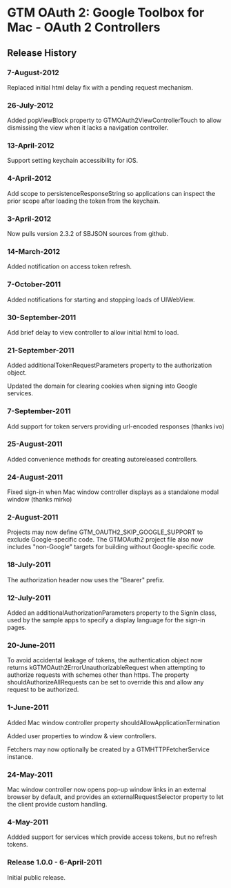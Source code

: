# GTM OAuth 2: Google Toolbox for Mac - OAuth 2 Controllers #

## Release History ##


### 7-August-2012 ###

Replaced initial html delay fix with a pending request mechanism.


### 26-July-2012 ###

Added popViewBlock property to GTMOAuth2ViewControllerTouch to allow
dismissing the view when it lacks a navigation controller.


### 13-April-2012 ###

Support setting keychain accessibility for iOS.


### 4-April-2012 ###

Add scope to persistenceResponseString so applications can inspect
the prior scope after loading the token from the keychain.


### 3-April-2012 ###

Now pulls version 2.3.2 of SBJSON sources from github.


### 14-March-2012 ###

Added notification on access token refresh.


### 7-October-2011 ###

Added notifications for starting and stopping loads of UIWebView.


### 30-September-2011 ###

Add brief delay to view controller to allow initial html to load.


### 21-September-2011 ###

Added additionalTokenRequestParameters property to the authorization object.

Updated the domain for clearing cookies when signing into Google services.


### 7-September-2011 ###

Add support for token servers providing url-encoded responses (thanks ivo)


### 25-August-2011 ###

Added convenience methods for creating autoreleased controllers.


### 24-August-2011 ###

Fixed sign-in when Mac window controller displays as a standalone
modal window (thanks mirko)


### 2-August-2011 ###

Projects may now define GTM_OAUTH2_SKIP_GOOGLE_SUPPORT to exclude
Google-specific code. The GTMOAuth2 project file also now includes
"non-Google" targets for building without Google-specific code.


### 18-July-2011 ###

The authorization header now uses the "Bearer" prefix.


### 12-July-2011 ###

Added an additionalAuthorizationParameters property to the SignIn class, used
by the sample apps to specify a display language for the sign-in pages.


### 20-June-2011 ###

To avoid accidental leakage of tokens, the authentication object now
returns kGTMOAuth2ErrorUnauthorizableRequest when attempting to authorize
requests with schemes other than https. The property
shouldAuthorizeAllRequests can be set to override this and allow any
request to be authorized.


### 1-June-2011 ###

Added Mac window controller property shouldAllowApplicationTermination

Added user properties to window & view controllers.

Fetchers may now optionally be created by a GTMHTTPFetcherService instance.


### 24-May-2011 ###

Mac window controller now opens pop-up window links in an external browser
by default, and provides an externalRequestSelector property to let
the client provide custom handling.


### 4-May-2011 ###

Addded support for services which provide access tokens, but no
refresh tokens.


### Release 1.0.0 - 6-April-2011 ###

Initial public release.
